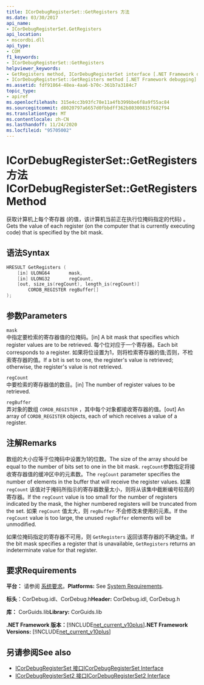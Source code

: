 ```yaml
---
title: ICorDebugRegisterSet::GetRegisters 方法
ms.date: 03/30/2017
api_name:
- ICorDebugRegisterSet.GetRegisters
api_location:
- mscordbi.dll
api_type:
- COM
f1_keywords:
- ICorDebugRegisterSet::GetRegisters
helpviewer_keywords:
- GetRegisters method, ICorDebugRegisterSet interface [.NET Framework debugging]
- ICorDebugRegisterSet::GetRegisters method [.NET Framework debugging]
ms.assetid: fdf91864-48ea-4aa6-b70c-361b7a3184c7
topic_type:
- apiref
ms.openlocfilehash: 315e4cc3b93fc78e11a4fb399bbe6f8a9f55ac84
ms.sourcegitcommit: d8020797a6657d0fbbdff362b80300815f682f94
ms.translationtype: MT
ms.contentlocale: zh-CN
ms.lasthandoff: 11/24/2020
ms.locfileid: "95705002"
---
```

# <a name="icordebugregistersetgetregisters-method"></a><span data-ttu-id="0b50d-102">ICorDebugRegisterSet::GetRegisters 方法</span><span class="sxs-lookup"><span data-stu-id="0b50d-102">ICorDebugRegisterSet::GetRegisters Method</span></span>

<span data-ttu-id="0b50d-103">获取计算机上每个寄存器 (的值，该计算机当前正在执行位掩码指定的代码) 。</span><span class="sxs-lookup"><span data-stu-id="0b50d-103">Gets the value of each register (on the computer that is currently executing code) that is specified by the bit mask.</span></span>  
  
## <a name="syntax"></a><span data-ttu-id="0b50d-104">语法</span><span class="sxs-lookup"><span data-stu-id="0b50d-104">Syntax</span></span>  
  
```cpp  
HRESULT GetRegisters (  
    [in] ULONG64       mask,
    [in] ULONG32       regCount,  
    [out, size_is(regCount), length_is(regCount)]  
        CORDB_REGISTER regBuffer[]  
);  
```  
  
## <a name="parameters"></a><span data-ttu-id="0b50d-105">参数</span><span class="sxs-lookup"><span data-stu-id="0b50d-105">Parameters</span></span>  

 `mask`  
 <span data-ttu-id="0b50d-106">中指定要检索的寄存器值的位掩码。</span><span class="sxs-lookup"><span data-stu-id="0b50d-106">[in] A bit mask that specifies which register values are to be retrieved.</span></span> <span data-ttu-id="0b50d-107">每个位对应于一个寄存器。</span><span class="sxs-lookup"><span data-stu-id="0b50d-107">Each bit corresponds to a register.</span></span> <span data-ttu-id="0b50d-108">如果将位设置为1，则将检索寄存器的值;否则，不检索寄存器的值。</span><span class="sxs-lookup"><span data-stu-id="0b50d-108">If a bit is set to one, the register's value is retrieved; otherwise, the register's value is not retrieved.</span></span>  
  
 `regCount`  
 <span data-ttu-id="0b50d-109">中要检索的寄存器值的数目。</span><span class="sxs-lookup"><span data-stu-id="0b50d-109">[in] The number of register values to be retrieved.</span></span>  
  
 `regBuffer`  
 <span data-ttu-id="0b50d-110">弄对象的数组 `CORDB_REGISTER` ，其中每个对象都接收寄存器的值。</span><span class="sxs-lookup"><span data-stu-id="0b50d-110">[out] An array of `CORDB_REGISTER` objects, each of which receives a value of a register.</span></span>  
  
## <a name="remarks"></a><span data-ttu-id="0b50d-111">注解</span><span class="sxs-lookup"><span data-stu-id="0b50d-111">Remarks</span></span>  

 <span data-ttu-id="0b50d-112">数组的大小应等于位掩码中设置为1的位数。</span><span class="sxs-lookup"><span data-stu-id="0b50d-112">The size of the array should be equal to the number of bits set to one in the bit mask.</span></span> <span data-ttu-id="0b50d-113">`regCount`参数指定将接收寄存器值的缓冲区中的元素数。</span><span class="sxs-lookup"><span data-stu-id="0b50d-113">The `regCount` parameter specifies the number of elements in the buffer that will receive the register values.</span></span> <span data-ttu-id="0b50d-114">如果 `regCount` 该值对于掩码所指示的寄存器数量太小，则将从该集中截断编号较高的寄存器。</span><span class="sxs-lookup"><span data-stu-id="0b50d-114">If the `regCount` value is too small for the number of registers indicated by the mask, the higher numbered registers will be truncated from the set.</span></span> <span data-ttu-id="0b50d-115">如果 `regCount` 值太大，则 `regBuffer` 不会修改未使用的元素。</span><span class="sxs-lookup"><span data-stu-id="0b50d-115">If the `regCount` value is too large, the unused `regBuffer` elements will be unmodified.</span></span>  
  
 <span data-ttu-id="0b50d-116">如果位掩码指定的寄存器不可用，则 `GetRegisters` 返回该寄存器的不确定值。</span><span class="sxs-lookup"><span data-stu-id="0b50d-116">If the bit mask specifies a register that is unavailable, `GetRegisters` returns an indeterminate value for that register.</span></span>  
  
## <a name="requirements"></a><span data-ttu-id="0b50d-117">要求</span><span class="sxs-lookup"><span data-stu-id="0b50d-117">Requirements</span></span>  

 <span data-ttu-id="0b50d-118">**平台：** 请参阅 [系统要求](../../get-started/system-requirements.md)。</span><span class="sxs-lookup"><span data-stu-id="0b50d-118">**Platforms:** See [System Requirements](../../get-started/system-requirements.md).</span></span>  
  
 <span data-ttu-id="0b50d-119">**标头**：CorDebug.idl、CorDebug.h</span><span class="sxs-lookup"><span data-stu-id="0b50d-119">**Header:** CorDebug.idl, CorDebug.h</span></span>  
  
 <span data-ttu-id="0b50d-120">**库：** CorGuids.lib</span><span class="sxs-lookup"><span data-stu-id="0b50d-120">**Library:** CorGuids.lib</span></span>  
  
 <span data-ttu-id="0b50d-121">**.NET Framework 版本：**[!INCLUDE[net_current_v10plus](../../../../includes/net-current-v10plus-md.md)]</span><span class="sxs-lookup"><span data-stu-id="0b50d-121">**.NET Framework Versions:** [!INCLUDE[net_current_v10plus](../../../../includes/net-current-v10plus-md.md)]</span></span>  
  
## <a name="see-also"></a><span data-ttu-id="0b50d-122">另请参阅</span><span class="sxs-lookup"><span data-stu-id="0b50d-122">See also</span></span>

- [<span data-ttu-id="0b50d-123">ICorDebugRegisterSet 接口</span><span class="sxs-lookup"><span data-stu-id="0b50d-123">ICorDebugRegisterSet Interface</span></span>](icordebugregisterset-interface.md)
- [<span data-ttu-id="0b50d-124">ICorDebugRegisterSet2 接口</span><span class="sxs-lookup"><span data-stu-id="0b50d-124">ICorDebugRegisterSet2 Interface</span></span>](icordebugregisterset2-interface.md)
